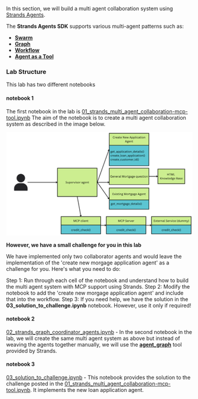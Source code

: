 In this section, we will build a multi agent collaboration system using [Strands Agents](https://strandsagents.com/latest/). 

The **Strands Agents SDK** supports various multi-agent patterns such as:

- [**Swarm**](https://strandsagents.com/latest/user-guide/concepts/multi-agent/swarm/)  
- [**Graph**](https://strandsagents.com/latest/user-guide/concepts/multi-agent/graph/)  
- [**Workflow**](https://strandsagents.com/latest/user-guide/concepts/multi-agent/workflow/)  
- [**Agent as a Tool**](https://strandsagents.com/latest/user-guide/concepts/multi-agent/agents-as-tools/)


### Lab Structure
This lab has two different notebooks
#### notebook 1 ####
 The first notebook in the lab is [01_strands_multi_agent_collaboration-mcp-tool.ipynb](../4_strands-agents-multi-agent-mcp/01_strands_multi_agent_collaboration-mcp-tool.ipynb) The aim of the  notebook is to create a multi agent collaboration system as described in the image below. 

<img src="/images/01_06_multi_agent_mcp.png" alt="Multi agent MCP" width="600"/>

**However, we have a small challenge for you in this lab**

We have implemented only two collaborator agents and would leave the implementation of the 'create new morgage application agent' as a challenge for you. Here's what you need to do:

Step 1: Run through each cell of the notebook and understand how to build the multi agent system with MCP support using Strands.
Step 2: Modify the notebook to add the 'create new morgage application agent' and include that into the workflow. 
Step 3: If you need help, we have the solution in the **03_solution_to_challenge.ipynb** notebook. However, use it only if required!

#### notebook 2 ####

[02_strands_graph_coordinator_agents.ipynb](./02_strands_graph_coordinator_agents.ipynb) - In the second notebook in the lab, we will create the same multi agent system as above but instead of weaving the agents together manually, we will use the **[agent_graph](https://strandsagents.com/latest/user-guide/concepts/multi-agent/graph/#using-the-agent-graph-tool)** tool provided by Strands. 


#### notebook 3 ####
[03_solution_to_challenge.ipynb](./03_solution_to_challenge.ipynb) - This notebook provides the solution to the challenge posted in the [01_strands_multi_agent_collaboration-mcp-tool.ipynb](../4_strands-agents-multi-agent-mcp/01_strands_multi_agent_collaboration-mcp-tool.ipynb). It implements the new loan application agent.